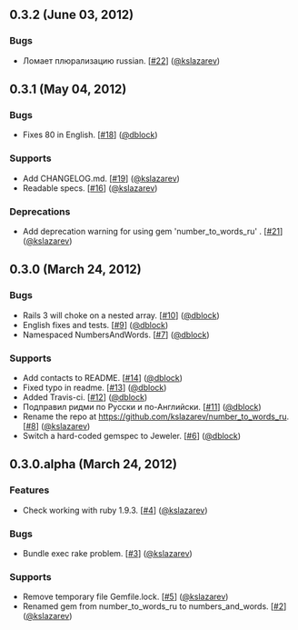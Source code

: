 ## 0.3.2 (June 03, 2012)

### Bugs
  * Ломает плюрализацию russian. \[[#22](https://github.com/kslazarev/numbers_and_words/issues/22)\] \([@kslazarev](https://github.com/kslazarev)\)

## 0.3.1 (May 04, 2012)

### Bugs
  * Fixes 80 in English. \[[#18](https://github.com/kslazarev/numbers_and_words/issues/18)\] \([@dblock](https://github.com/dblock)\)

### Supports
  * Add CHANGELOG.md. \[[#19](https://github.com/kslazarev/numbers_and_words/issues/19)\] \([@kslazarev](https://github.com/kslazarev)\)
  * Readable specs. \[[#16](https://github.com/kslazarev/numbers_and_words/issues/16)\] \([@kslazarev](https://github.com/kslazarev)\)

### Deprecations
  * Add deprecation warning for using gem 'number_to_words_ru' . \[[#21](https://github.com/kslazarev/numbers_and_words/issues/21)\] \([@kslazarev](https://github.com/kslazarev)\)

## 0.3.0 (March 24, 2012)

### Bugs
  * Rails 3 will choke on a nested array. \[[#10](https://github.com/kslazarev/numbers_and_words/issues/10)\] \([@dblock](https://github.com/dblock)\)
  * English fixes and tests. \[[#9](https://github.com/kslazarev/numbers_and_words/issues/9)\] \([@dblock](https://github.com/dblock)\)
  * Namespaced NumbersAndWords. \[[#7](https://github.com/kslazarev/numbers_and_words/issues/7)\] \([@dblock](https://github.com/dblock)\)

### Supports
  * Add contacts to README. \[[#14](https://github.com/kslazarev/numbers_and_words/issues/14)\] \([@dblock](https://github.com/dblock)\)
  * Fixed typo in readme. \[[#13](https://github.com/kslazarev/numbers_and_words/issues/13)\] \([@dblock](https://github.com/dblock)\)
  * Added Travis-ci. \[[#12](https://github.com/kslazarev/numbers_and_words/issues/12)\] \([@dblock](https://github.com/dblock)\)
  * Подправил ридми по Русски и по-Английски. \[[#11](https://github.com/kslazarev/numbers_and_words/issues/11)\] \([@dblock](https://github.com/dblock)\)
  * Rename the repo at https://github.com/kslazarev/number_to_words_ru. \[[#8](https://github.com/kslazarev/numbers_and_words/issues/8)\] \([@kslazarev](https://github.com/kslazarev)\)
  * Switch a hard-coded gemspec to Jeweler. \[[#6](https://github.com/kslazarev/numbers_and_words/issues/6)\] \([@dblock](https://github.com/dblock)\)

## 0.3.0.alpha (March 24, 2012)

### Features
  * Check working with ruby 1.9.3. \[[#4](https://github.com/kslazarev/numbers_and_words/issues/4)\] \([@kslazarev](https://github.com/kslazarev)\)

### Bugs
  * Bundle exec rake problem. \[[#3](https://github.com/kslazarev/numbers_and_words/issues/3)\] \([@kslazarev](https://github.com/kslazarev)\)

### Supports
  * Remove temporary file Gemfile.lock. \[[#5](https://github.com/kslazarev/numbers_and_words/issues/5)\] \([@kslazarev](https://github.com/kslazarev)\)
  * Renamed gem from number_to_words_ru to numbers_and_words. \[[#2](https://github.com/kslazarev/numbers_and_words/issues/2)\] \([@kslazarev](https://github.com/kslazarev)\)
